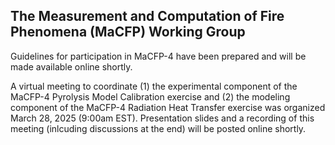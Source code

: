 ## The Measurement and Computation of Fire Phenomena (MaCFP) Working Group
Guidelines for participation in MaCFP-4 have been prepared and will be made available online shortly.

A virtual meeting to coordinate (1) the experimental component of the MaCFP-4 Pyrolysis Model Calibration exercise and (2) the modeling component of the MaCFP-4 Radiation Heat Transfer exercise was organized March 28, 2025 (9:00am EST). Presentation slides and a recording of this meeting (inlcuding discussions at the end) will be posted online shortly.

<!--

**Here are some ideas to get you started:**

🙋‍♀️ A short introduction - what is your organization all about?
🌈 Contribution guidelines - how can the community get involved?
👩‍💻 Useful resources - where can the community find your docs? Is there anything else the community should know?
🍿 Fun facts - what does your team eat for breakfast?
🧙 Remember, you can do mighty things with the power of [Markdown](https://docs.github.com/github/writing-on-github/getting-started-with-writing-and-formatting-on-github/basic-writing-and-formatting-syntax)
-->
